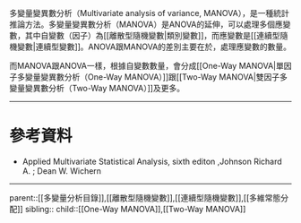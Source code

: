 多變量變異數分析（Multivariate analysis of variance, MANOVA），是一種統計推論方法。多變量變異數分析（MANOVA）是ANOVA的延伸，可以處理多個應變數，其中自變數（因子）為[[離散型隨機變數|類別變數]]，而應變數是[[連續型隨機變數|連續型變數]]。ANOVA跟MANOVA的差別主要在於，處理應變數的數量。

而MANOVA跟ANOVA一樣，根據自變數數量，會分成[[One-Way MANOVA|單因子多變量變異數分析（One-Way MANOVA）]]跟[[Two-Way MANOVA|雙因子多變量變異數分析（Two-Way MANOVA）]]及更多。
- - -
# 參考資料
- Applied Multivariate Statistical Analysis, sixth editon ,Johnson Richard A. ;  Dean W. Wichern
- - -
parent::[[多變量分析目錄]],[[離散型隨機變數]],[[連續型隨機變數]],[[多維常態分配]]
sibling::
child::[[One-Way MANOVA]],[[Two-Way MANOVA]]